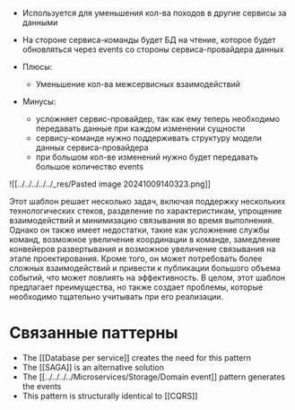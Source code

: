 - Используется для уменьшения кол-ва походов в другие сервисы за данными
- На стороне сервиса-команды будет БД на чтение, которое будет обновляться через events со стороны сервиса-провайдера данных

- Плюсы:
	- Уменьшение кол-ва межсервисных взаимодействий
- Минусы:
	- усложняет сервис-провайдер, так как ему теперь необходимо передавать данные при каждом изменении сущности
	- сервису-команде нужно поддерживать структуру модели данных сервиса-провайдера
	- при большом кол-ве изменений нужно будет передавать большое количество events

![[../../../../../_res/Pasted image 20241009140323.png]]

Этот шаблон решает несколько задач, включая поддержку нескольких технологических стеков, разделение по характеристикам, упрощение взаимодействий и минимизацию связывания во время выполнения. Однако он также имеет недостатки, такие как усложнение службы команд, возможное увеличение координации в команде, замедление конвейеров развертывания и возможное увеличение связывания на этапе проектирования. Кроме того, он может потребовать более сложных взаимодействий и привести к публикации большого объема событий, что может повлиять на эффективность. В целом, этот шаблон предлагает преимущества, но также создает проблемы, которые необходимо тщательно учитывать при его реализации.
# Связанные паттерны

- The [[Database per service]] creates the need for this pattern
- The [[SAGA]] is an alternative solution
- The [[../../../../Microservices/Storage/Domain event]] pattern generates the events
- This pattern is structurally identical to [[CQRS]]